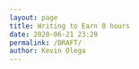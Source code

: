 ```yaml
--- 
layout: page
title: Writing to Earn 8 hours
date: 2020-06-21 23:29
permalink: /DRAFT/ 
author: Kevin Olega 
--- 
```



